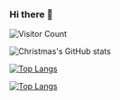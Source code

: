 ### Hi there 👋

![Visitor Count](https://profile-counter.glitch.me/Christmas/count.svg)

![Christmas's GitHub stats](https://github-readme-stats.vercel.app/api?username=gerryli0214&show_icons=true&theme=tokyonight)

[![Top Langs](https://github-readme-stats.vercel.app/api/top-langs/?username=gerryli0214)](https://github.com/Christmas/github-readme-stats)

[![Top Langs](https://github-readme-stats.vercel.app/api/top-langs/?username=gerryli0214&layout=compact)](https://github.com/Christmas/github-readme-stats)
<!--
**gerryli0214/gerryli0214** is a ✨ _special_ ✨ repository because its `README.md` (this file) appears on your GitHub profile.

Here are some ideas to get you started:

- 🔭 I’m currently working on ...
- 🌱 I’m currently learning ...
- 👯 I’m looking to collaborate on ...
- 🤔 I’m looking for help with ...
- 💬 Ask me about ...
- 📫 How to reach me: ...
- 😄 Pronouns: ...
- ⚡ Fun fact: ...
-->
